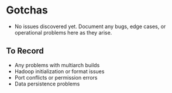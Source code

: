 # Gotchas

- No issues discovered yet. Document any bugs, edge cases, or operational problems here as they arise.

## To Record
- Any problems with multiarch builds
- Hadoop initialization or format issues
- Port conflicts or permission errors
- Data persistence problems
